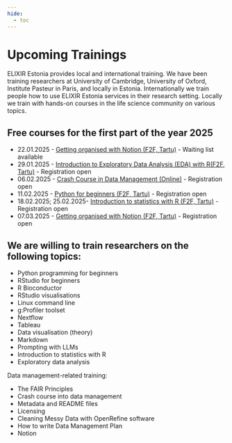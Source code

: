 ```yaml
---
hide:
  - toc
---
```

# Upcoming Trainings

ELIXIR Estonia provides local and international training. We have been training
researchers at University of Cambridge, University of Oxford, Institute Pasteur
in Paris, and locally in Estonia. Internationally we train people how to use
ELIXIR Estonia services in their research setting. Locally we train with
hands-on courses in the life science community on various topics.

## Free courses for the first part of the year 2025

* 22.01.2025 - [Getting organised with Notion (F2F, Tartu)](https://elixir.ut.ee/news/2025/01/02/Notion_22-01/) - Waiting list available
* 29.01.2025 - [Introduction to Exploratory Data Analysis (EDA) with R(F2F, Tartu)](https://elixir.ut.ee/news/2025/01/02/Exploratory_data_analysis/) - Registration open
* 06.02.2025 - [Crash Course in Data Management (Online)](https://elixir.ut.ee/news/2025/01/10/Crash_course_DM_06-02/) - Registration open
* 11.02.2025 - [Python for beginners (F2F, Tartu)](https://elixir.ut.ee/news/2025/01/13/Python_11-02/) - Registration open
* 18.02.2025; 25.02.2025- [Introduction to statistics with R (F2F, Tartu)](https://elixir.ut.ee/news/2025/01/13/Intro_statistics_R_18-02/) - Registration open
* 07.03.2025 - [Getting organised with Notion (F2F, Tartu)](https://elixir.ut.ee/news/2025/01/02/Notion_07-03/) - Registration open


## We are willing to train researchers on the following topics:

* Python programming for beginners
* RStudio for beginners
* R Bioconductor
* RStudio visualisations
* Linux command line
* g:Profiler toolset
* Nextflow
* Tableau
* Data visualisation (theory)
* Markdown
* Prompting with LLMs
* Introduction to statistics with R
* Exploratory data analysis

Data management-related training:

* The FAIR Principles
* Crash course into data management
* Metadata and README files
* Licensing
* Cleaning Messy Data with OpenRefine software
* How to write Data Management Plan
* Notion
